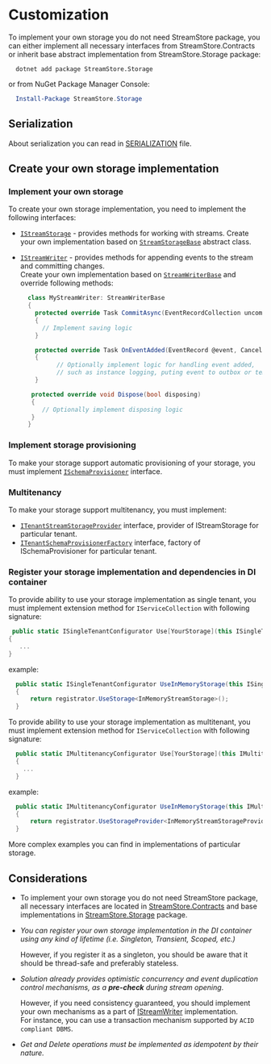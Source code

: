 # Customization

To implement your own storage you do not need StreamStore package, you can either implement all necessary interfaces from StreamStore.Contracts or inherit base abstract implementation from StreamStore.Storage package:

```dotnetcli
  dotnet add package StreamStore.Storage
```

or from NuGet Package Manager Console:

```powershell
  Install-Package StreamStore.Storage
```

## Serialization

About serialization you can read in [SERIALIZATION](SERIALIZATION.md) file.

## Create your own storage implementation

### Implement your own storage

To create your own storage implementation, you need to implement the following interfaces:

- [`IStreamStorage`][IStreamStorage] - provides methods for working with streams.
  Create your own implementation based on [`StreamStorageBase`](../src/StreamStore.Storage/StreamStorageBase.cs) abstract class.

- [`IStreamWriter`][IStreamWriter] - provides methods for appending events to the stream and committing changes.  
  Create your own implementation based on [`StreamWriterBase`](../src/StreamStore.Storage/StreamWriterBase.cs)
  and override following methods:

  ```csharp
    class MyStreamWriter: StreamWriterBase
    {
      protected override Task CommitAsync(EventRecordCollection uncommited, CancellationToken token)
      {
        // Implement saving logic
      }
  
      protected override Task OnEventAdded(EventRecord @event, CancellationToken token)
      {
            // Optionally implement logic for handling event added, 
            // such as instance logging, puting event to outbox or temporary storage etc.
      }

     protected override void Dispose(bool disposing)
     {
        // Optionally implement disposing logic
     }
    }
  ```

### Implement storage provisioning

To make your storage support automatic  provisioning of your storage, you must implement [`ISchemaProvisioner`](../src/StreamStore.Contracts/Provisioning/ISchemaProvisioner.cs) interface.

### Multitenancy

To make your storage support multitenancy, you must implement:

* [`ITenantStreamStorageProvider`](../src/StreamStore.Contracts/Multitenancy/ITenantStreamStorageProvider.cs) interface, provider of IStreamStorage for particular tenant.
* [`ITenantSchemaProvisionerFactory`](../src/StreamStore.Contracts/Provisioning/ITenantSchemaProvisionerFactory.cs) interface, factory of ISchemaProvisioner for particular tenant.

### Register your storage implementation and dependencies in DI container

To provide ability to use your storage implementation as single tenant, you must implement extension method for `IServiceCollection` with following signature:

```csharp
 public static ISingleTenantConfigurator Use[YourStorage](this ISingleTenantConfigurator registrator)
{
   ...
}
```

example:

```csharp
  public static ISingleTenantConfigurator UseInMemoryStorage(this ISingleTenantConfigurator registrator)
  {
      return registrator.UseStorage<InMemoryStreamStorage>();
  }
```

To provide ability to use your storage implementation as multitenant, you must implement extension method for `IServiceCollection` with following signature:

```csharp
  public static IMultitenancyConfigurator Use[YourStorage](this IMultitenancyConfigurator registrator)
  {
    ...
  }
```

example:

```csharp
  public static IMultitenancyConfigurator UseInMemoryStorage(this IMultitenancyConfigurator registrator)
  {
      return registrator.UseStorageProvider<InMemoryStreamStorageProvider>();
  }
```

More complex examples you can find in implementations of particular storage.

## Considerations

- To implement your own storage you do not need StreamStore package, all necessary interfaces are located in [StreamStore.Contracts](https://www.nuget.org/packages/StreamStore.Contracts/) and base implementations in  [StreamStore.Storage](https://www.nuget.org/packages/StreamStore.Storage/) package.
- _You can register your own storage implementation in the DI container using any kind of lifetime (i.e. Singleton, Transient, Scoped, etc.)_  

  However, if you register it as a singleton, you should be aware that it should be thread-safe and preferably stateless.

- _Solution already provides optimistic concurrency and event duplication control mechanisms, as a **pre-check** during stream opening_.  

  However, if you need consistency guaranteed, you should implement your own mechanisms as a part of [IStreamWriter] implementation.  
  For instance, you can use a transaction mechanism supported by `ACID compliant DBMS`.

- _Get and Delete operations must be implemented as idempotent by their nature._

[IStreamWriter]: ../src/StreamStore.Contracts/Storage/IStreamWriter.cs
[IStreamStorage]: ../src/StreamStore.Contracts/Storage/IStreamStorage.cs
